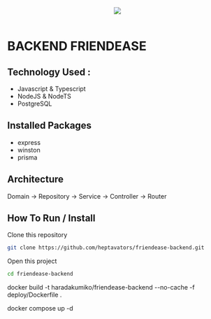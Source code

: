<div align="center">
<img src="https://i.pinimg.com/originals/66/1b/2a/661b2a417570e9dbb7878ed2844ab124.gif" >  
</div>

<br>

# BACKEND FRIENDEASE

## Technology Used :

- Javascript & Typescript
- NodeJS & NodeTS
- PostgreSQL

## Installed Packages

- express
- winston
- prisma

## Architecture
Domain -> Repository -> Service -> Controller -> Router
 
## How To Run / Install 

Clone this repository
```bash
git clone https://github.com/heptavators/friendease-backend.git
```

Open this project 
```bash
cd friendease-backend
```


docker build -t haradakumiko/friendease-backend --no-cache -f deploy/Dockerfile .

docker compose up -d
